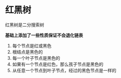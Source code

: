 # 红黑树



红黑树是二分搜索树

**基础上添加了一些性质保证不会退化链表**

1. 每个节点是红或黑色
2. 根结点是黑色的
3. 每一个叶子节点是黑色的
4. 如果有一个节点是红色，那么孩子节点是黑色的
5. 从任意一个节点到叶子节点，经过的黑色节点是一样的



